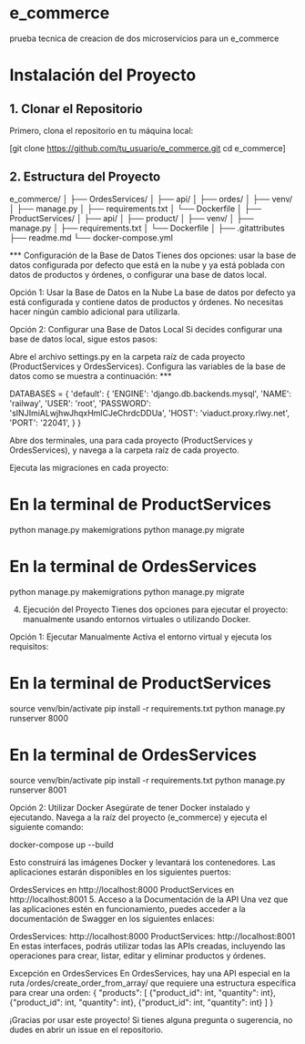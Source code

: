 # e_commerce
 prueba tecnica de creacion de dos microservicios para un e_commerce


# Instalación del Proyecto

## 1. Clonar el Repositorio

Primero, clona el repositorio en tu máquina local:

[git clone https://github.com/tu_usuario/e_commerce.git
cd e_commerce]

## 2. Estructura del Proyecto
e_commerce/
│
├── OrdesServices/
│   ├── api/
│   ├── ordes/
│   ├── venv/
│   ├── manage.py
│   ├── requirements.txt
│   └── Dockerfile
│
├── ProductServices/
│   ├── api/
│   ├── product/
│   ├── venv/
│   ├── manage.py
│   ├── requirements.txt
│   └── Dockerfile
│
├── .gitattributes
├── readme.md
└── docker-compose.yml

*** Configuración de la Base de Datos
Tienes dos opciones: usar la base de datos configurada por defecto que está en la nube y ya está poblada con datos de productos y órdenes, o configurar una base de datos local.

Opción 1: Usar la Base de Datos en la Nube
La base de datos por defecto ya está configurada y contiene datos de productos y órdenes. No necesitas hacer ningún cambio adicional para utilizarla.

Opción 2: Configurar una Base de Datos Local
Si decides configurar una base de datos local, sigue estos pasos:

Abre el archivo settings.py en la carpeta raíz de cada proyecto (ProductServices y OrdesServices).
Configura las variables de la base de datos como se muestra a continuación: ***

DATABASES = {
    'default': {
        'ENGINE': 'django.db.backends.mysql',
        'NAME': 'railway',
        'USER': 'root',
        'PASSWORD': 'sINJImiALwjhwJhqxHmlCJeChrdcDDUa',
        'HOST': 'viaduct.proxy.rlwy.net',
        'PORT': '22041',
    }
}

Abre dos terminales, una para cada proyecto (ProductServices y OrdesServices), y navega a la carpeta raíz de cada proyecto.

Ejecuta las migraciones en cada proyecto:
# En la terminal de ProductServices
python manage.py makemigrations
python manage.py migrate

# En la terminal de OrdesServices
python manage.py makemigrations
python manage.py migrate


4. Ejecución del Proyecto
Tienes dos opciones para ejecutar el proyecto: manualmente usando entornos virtuales o utilizando Docker.

Opción 1: Ejecutar Manualmente
Activa el entorno virtual y ejecuta los requisitos:
# En la terminal de ProductServices
source venv/bin/activate
pip install -r requirements.txt
python manage.py runserver 8000

# En la terminal de OrdesServices
source venv/bin/activate
pip install -r requirements.txt
python manage.py runserver 8001

Opción 2: Utilizar Docker
Asegúrate de tener Docker instalado y ejecutando.
Navega a la raíz del proyecto (e_commerce) y ejecuta el siguiente comando:

docker-compose up --build


Esto construirá las imágenes Docker y levantará los contenedores. Las aplicaciones estarán disponibles en los siguientes puertos:

OrdesServices en http://localhost:8000
ProductServices en http://localhost:8001
5. Acceso a la Documentación de la API
Una vez que las aplicaciones estén en funcionamiento, puedes acceder a la documentación de Swagger en los siguientes enlaces:

OrdesServices: http://localhost:8000
ProductServices: http://localhost:8001
En estas interfaces, podrás utilizar todas las APIs creadas, incluyendo las operaciones para crear, listar, editar y eliminar productos y órdenes.

Excepción en OrdesServices
En OrdesServices, hay una API especial en la ruta /ordes/create_order_from_array/ que requiere una estructura específica para crear una orden:
{
  "products": [
    {"product_id": int, "quantity": int},
    {"product_id": int, "quantity": int},
    {"product_id": int, "quantity": int}
  ]
}


¡Gracias por usar este proyecto! Si tienes alguna pregunta o sugerencia, no dudes en abrir un issue en el repositorio.